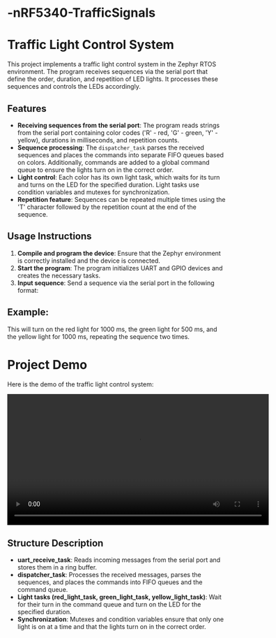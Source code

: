 # -nRF5340-TrafficSignals

# Traffic Light Control System

This project implements a traffic light control system in the Zephyr RTOS environment. The program receives sequences via the serial port that define the order, duration, and repetition of LED lights. It processes these sequences and controls the LEDs accordingly.

## Features

- **Receiving sequences from the serial port**: The program reads strings from the serial port containing color codes ('R' - red, 'G' - green, 'Y' - yellow), durations in milliseconds, and repetition counts.
- **Sequence processing**: The `dispatcher_task` parses the received sequences and places the commands into separate FIFO queues based on colors. Additionally, commands are added to a global command queue to ensure the lights turn on in the correct order.
- **Light control**: Each color has its own light task, which waits for its turn and turns on the LED for the specified duration. Light tasks use condition variables and mutexes for synchronization.
- **Repetition feature**: Sequences can be repeated multiple times using the 'T' character followed by the repetition count at the end of the sequence.

## Usage Instructions

1. **Compile and program the device**: Ensure that the Zephyr environment is correctly installed and the device is connected.
2. **Start the program**: The program initializes UART and GPIO devices and creates the necessary tasks.
3. **Input sequence**: Send a sequence via the serial port in the following format:


## Example:

This will turn on the red light for 1000 ms, the green light for 500 ms, and the yellow light for 1000 ms, repeating the sequence two times.
# Project Demo

Here is the demo of the traffic light control system:

<video width="600" controls>
  <source src="./example.mp4" type="video/mp4">
  Your browser does not support the video tag.
</video>



## Structure Description

- **uart_receive_task**: Reads incoming messages from the serial port and stores them in a ring buffer.
- **dispatcher_task**: Processes the received messages, parses the sequences, and places the commands into FIFO queues and the command queue.
- **Light tasks (red_light_task, green_light_task, yellow_light_task)**: Wait for their turn in the command queue and turn on the LED for the specified duration.
- **Synchronization**: Mutexes and condition variables ensure that only one light is on at a time and that the lights turn on in the correct order.

